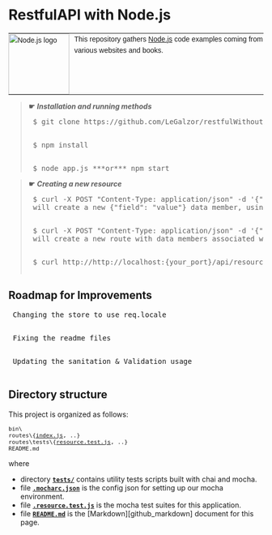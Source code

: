 # <span id="top">RestfulAPI with Node.js</span>

<table style="font-family:Helvetica,Arial;font-size:14px;line-height:1.6;">
  <tr>
  <td style="border:0;padding:0 10px 0 0;min-width:120px;"><a href="https://nodejs.org/" rel="external"><img src="https://nodejs.org/static/images/logos/nodejs-new-pantone-black.svg" width="120" alt="Node.js logo"/></a></td>
  <td style="border:0;padding:0;vertical-align:text-top;">This repository gathers <a href="https://nodejs.org/en/" rel="external">Node.js</a> code examples coming from various websites and books.<br/>
  </td>
  </tr>
</table>

> **&#9755;** ***Installation and running methods***<br/>
>  <pre>
>  $ git clone https://github.com/LeGalzor/restfulWithoutDB.git
>   </pre>
>  <pre>
>  $ npm install
>   </pre>
>  <pre>
>  $ node app.js ***or*** npm start
> </pre>


> **&#9755;** ***Creating a new resource***<br/>
>  <pre>
>  $ curl -X POST "Content-Type: application/json" -d '{"field": "value"}' http://localhost:{your_port}/api/resource
>  will create a new {"field": "value"} data member, using POST again you can either update or include a new data members.
>   </pre>
>   <pre>
>  $ curl -X POST "Content-Type: application/json" -d '{"field": "value"}' http://localhost:{your_port}/api/resource/{your_route}
>  will create a new route with data members associated with this route only.
>   </pre>
>  <pre>
>  $ curl http://http://localhost:{your_port}/api/resource will return the current resource for the route.
>   </pre>

## <span id="structure">Roadmap for Improvements</span>
 <pre>
 Changing the store to use req.locale
  </pre>
   <pre>
 Fixing the readme files
  </pre>
   <pre>
 Updating the sanitation & Validation usage
  </pre>

## <span id="structure">Directory structure</span>

This project is organized as follows:
<pre style="font-size:80%;">
bin\
routes\{<a href="routes/index.js">index.js</a>, ..}
routes\tests\{<a href="tests/resource.test.js">resource.test.js</a>, ..}
README.md
</pre>

where

- directory [**`tests/`**](tests/) contains utility tests scripts built with chai and mocha.
- file [**`.mocharc.json`**](.mocharc.json) is the config json for setting up our mocha environment.
- file [**`.resource.test.js`**](resource.test.js) is the mocha test suites for this application.
- file [**`README.md`**](README.md) is the [Markdown][github_markdown] document for this page.

>

